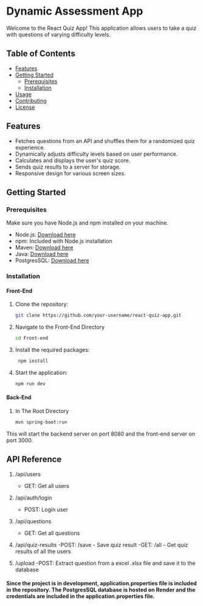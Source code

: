 # Dynamic Assessment App

Welcome to the React Quiz App! This application allows users to take a quiz with questions of varying difficulty levels.

## Table of Contents

- [Features](#features)
- [Getting Started](#getting-started)
  - [Prerequisites](#prerequisites)
  - [Installation](#installation)
- [Usage](#usage)
- [Contributing](#contributing)
- [License](#license)

## Features

- Fetches questions from an API and shuffles them for a randomized quiz experience.
- Dynamically adjusts difficulty levels based on user performance.
- Calculates and displays the user's quiz score.
- Sends quiz results to a server for storage.
- Responsive design for various screen sizes.

## Getting Started

### Prerequisites

Make sure you have Node.js and npm installed on your machine.

- Node.js: [Download here](https://nodejs.org/)
- npm: Included with Node.js installation
- Maven: [Download here](https://maven.apache.org/download.cgi)
- Java: [Download here](https://www.oracle.com/java/technologies/javase-jdk11-downloads.html)
- PostgresSQL: [Download here](https://www.postgresql.org/download/)


### Installation

#### Front-End

1. Clone the repository:

   ```bash
   git clone https://github.com/your-username/react-quiz-app.git


2. Navigate to the Front-End Directory
 
   ```bash
   cd Front-end
   ```

3. Install the required packages:

   ```bash
    npm install
    ```

4. Start the application:

   ```bash
   npm run dev
   ```

#### Back-End

1. In The Root Directory

   ```bash
   mvn spring-boot:run
   ```


This will start the backend server on port 8080 and the front-end server on port 3000.


## API Reference

1. /api/users
    - GET: Get all users

2. /api/auth/login
    - POST: Login user

3. /api/questions
    - GET: Get all questions

4. /api/quiz-results
    -POST: /save - Save quiz result
    -GET: /all - Get quiz results of all the users

5. /upload
    -POST: Extract question from a excel .xlsx file and save it to the database



#### Since the project is in development, application.properties file is included in the repository. The PostgresSQL database is hosted on Render and the credentials are included in the application.properties file.